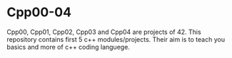 # Cpp00-04

Cpp00, Cpp01, Cpp02, Cpp03 and Cpp04 are projects of 42.
This repository contains first 5 c++ modules/projects.
Their aim is to teach you basics and more of c++ coding languege.
